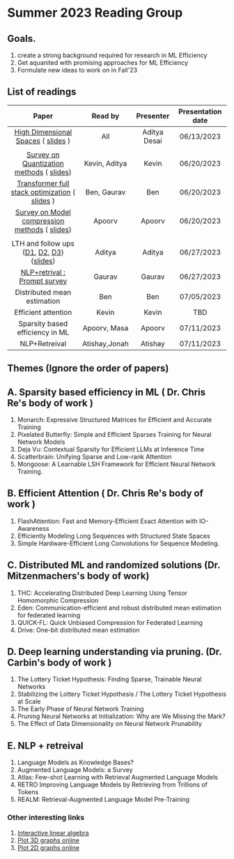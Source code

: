 # Summer 2023 Reading Group

## Goals. 
  1. create a strong background required for research in ML Efficiency
  2. Get aquanited with promising approaches for ML Efficiency
  3. Formulate new ideas to work on in Fall'23

## List of readings

|        **Paper**        | **Read by** | **Presenter** | **Presentation date** |
|:-----------------------:|:-----------:|:-------------:|:---------------------:|
| [High Dimensional Spaces](https://www.cs.cmu.edu/~venkatg/teaching/CStheory-infoage/chap1-high-dim-space.pdf) ( [slides](https://docs.google.com/presentation/d/1SR3UXdEe5lOt92YrFixN9HNsBYloNsoZigLBoe_zlCc/edit?usp=sharing) ) |     All     |  Aditya Desai |          06/13/2023          |
|||||
| [Survey on Quantization methods](https://arxiv.org/pdf/2103.13630.pdf) ( [slides](https://docs.google.com/presentation/d/1P1saT0cNrDkpbGwzQKQZDF6jU9h0uhEK92P2wcMO2HM/edit?usp=sharing)) | Kevin, Aditya       | Kevin              |     06/20/2023  |
| [Transformer full stack optimization](https://arxiv.org/pdf/2302.14017.pdf) ( [slides](https://docs.google.com/presentation/d/1QYrTFgImQodIdMBzH_l5tIiyijYf68lXlVD6T-j-76M/edit?usp=sharing) ) | Ben, Gaurav             | Ben              |   06/20/2023 |
| [Survey on Model compression methods](https://ieeexplore.ieee.org/abstract/document/9043731) ( [slides](https://docs.google.com/presentation/d/1Z5BIwrF0vlWZKSt0iDdcYbSfr_ySxJ6aGqavJGUoWbM/edit?usp=sharing))| Apoorv             | Apoorv              |   06/20/2023 |
|||||
| LTH and follow ups ([D1](https://arxiv.org/abs/1803.03635), [D2](https://arxiv.org/pdf/1903.01611.pdf), [D3](https://arxiv.org/pdf/2009.08576.pdf))([slides](https://docs.google.com/presentation/d/1mpRZAj-AlJQCfFeN8L2-9TuZ3C13OUYtYOMw4WvnVxc/edit?usp=sharing))| Aditya | Aditya              |   06/27/2023 |
| [NLP+retrival : Prompt survey](https://dl.acm.org/doi/pdf/10.1145/3560815)                        |  Gaurav           |   Gaurav            | 06/27/2023   |
| Distributed mean estimation | Ben | Ben              |   07/05/2023 |
| Efficient attention                        |  Kevin           |   Kevin            | TBD  |
| Sparsity based efficiency in ML | Apoorv, Masa | Apoorv              |   07/11/2023 |
|  NLP+Retreival               |  Atishay,Jonah           |   Atishay            | 07/11/2023  |

## Themes (Ignore the order of papers)

## A. Sparsity based efficiency in ML ( Dr. Chris Re's body of work )
1. 	Monarch: Expressive Structured Matrices for Efficient and Accurate Training
2. Pixelated Butterfly: Simple and Efficient Sparses Training for Neural Network Models 
3. Deja Vu: Contextual Sparsity for Efficient LLMs at Inference Time
4. Scatterbrain: Unifying Sparse and Low-rank Attention
5. Mongoose: A Learnable LSH Framework for Efficient Neural Network Training.

## B. Efficient Attention ( Dr. Chris Re's body of work )
1. FlashAttention: Fast and Memory-Efficient Exact Attention with IO-Awareness 
2. Efficiently Modeling Long Sequences with Structured State Spaces
3. Simple Hardware-Efficient Long Convolutions for Sequence Modeling.

## C. Distributed ML and randomized solutions (Dr. Mitzenmachers's body of work)
1. THC: Accelerating Distributed Deep Learning Using Tensor Homomorphic Compression
2. Eden: Communication-efficient and robust distributed mean estimation for federated learning
3. QUICK-FL: Quick Unbiased Compression for Federated Learning
4. Drive: One-bit distributed mean estimation

## D. Deep learning understanding via pruning. (Dr. Carbin's body of work )
1. The Lottery Ticket Hypothesis: Finding Sparse, Trainable Neural Networks
2. Stabilizing the Lottery Ticket Hypothesis / The Lottery Ticket Hypothesis at Scale
3. The Early Phase of Neural Network Training
4. Pruning Neural Networks at Initialization: Why are We Missing the Mark?
5. The Effect of Data Dimensionality on Neural Network Prunability

## E. NLP + retreival 

1. Language Models as Knowledge Bases?
2. Augmented Language Models: a Survey
3. Atlas: Few-shot Learning with Retrieval Augmented Language Models
4. RETRO Improving Language Models by Retrieving from Trillions of Tokens
5. REALM: Retrieval-Augmented Language Model Pre-Training

### Other interesting links

1. [Interactive linear algebra](https://textbooks.math.gatech.edu/ila/)
2. [Plot 3D graphs online](https://www.geogebra.org/)
3. [Plot 2D graphs online](https://www.desmos.com/calculator)
